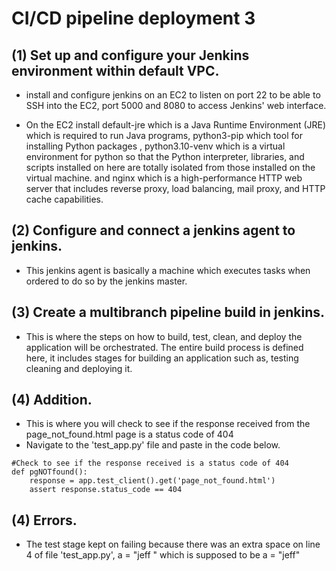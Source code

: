 <h1>CI/CD pipeline deployment 3 </h1>

<h2>(1) Set up and configure your Jenkins environment within default VPC.</h2>


- install and configure jenkins on an EC2 to listen on port 22 to be able to SSH into the EC2, port 5000 and 8080 to access Jenkins' web interface.

- On the EC2 install default-jre which is a Java Runtime Environment (JRE) which is required to run Java programs, python3-pip which tool for installing Python packages ,
  python3.10-venv which is a virtual environment for python so that the Python interpreter, libraries, and scripts installed on here are totally isolated from those installed 
  on the virtual machine. and nginx which is a high-performance HTTP web server that includes reverse proxy, load balancing, mail proxy, and HTTP cache capabilities. 
  
  
<h2>(2) Configure and connect a jenkins agent to jenkins.</h2>

- This jenkins agent is basically a machine which executes tasks when ordered to do so by the jenkins master.


<h2>(3) Create a multibranch pipeline build in jenkins.</h2>

- This is where the steps on how to build, test, clean, and deploy the application will be orchestrated. The entire build process is defined here, it includes stages for building an application such as, testing cleaning and deploying it.

<h2>(4) Addition.</h2>

- This is where you will check to see if the response received from the page_not_found.html page is a status code of 404
- Navigate to the 'test_app.py' file and paste in the code below.

```
#Check to see if the response received is a status code of 404
def pgNOTfound():
    response = app.test_client().get('page_not_found.html')
    assert response.status_code == 404
```

<h2>(4) Errors.</h2>

- The test stage kept on failing because there was an extra space on line 4 of file 'test_app.py', a = "jeff " which is supposed to be a = "jeff"

